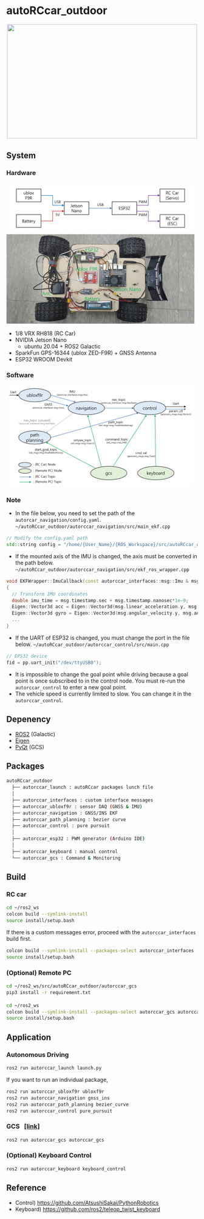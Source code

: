 # autoRCcar_outdoor

<p align="center"> <img src="images\autoRCcar_test_video.gif" width="500" height="300"/> </p>

## System
### Hardware
<p1 align="center"> <img src="images\autorccar_hw.jpg" width="496" height="369"/> </p1>
- 1/8 VRX RH818 (RC Car)
- NVIDIA Jetson Nano
  - ubuntu 20.04 + ROS2 Galactic
- SparkFun GPS-16344 (ublox ZED-F9R) + GNSS Antenna
- ESP32 WROOM Devkit
### Software
<p2 align="center"> <img src="images\autorccar_sw.jpg" width="494" height="266"/> </p2>
### Note
- In the file below, you need to set the path of the `autorcar_navigation/config.yaml`.
  `~/autoRCcar_outdoor/autorccar_navigation/src/main_ekf.cpp`
```C++
// Modify the config.yaml path
std::string config = "/home/{User_Name}/{ROS_Workspace}/src/autoRCcar_outdoor/autorccar_navigation/config.yaml";
```
- If the mounted axis of the IMU is changed, the axis must be converted in the path below.
  `~/autoRCcar_outdoor/autorccar_navigation/src/ekf_ros_wrapper.cpp`
```C++
void EKFWrapper::ImuCallback(const autorccar_interfaces::msg::Imu & msg)
{
  // Transform IMU coordinates
  double imu_time = msg.timestamp.sec + msg.timestamp.nanosec*1e-9;
  Eigen::Vector3d acc = Eigen::Vector3d(msg.linear_acceleration.y, msg.linear_acceleration.x, -msg.linear_acceleration.z);
  Eigen::Vector3d gyro = Eigen::Vector3d(msg.angular_velocity.y, msg.angular_velocity.x, -msg.angular_velocity.z);
  ...
}
```
- If the UART of ESP32 is changed, you must change the port in the file below.
  `~/autoRCcar_outdoor/autorccar_control/src/main.cpp`
```C++
// EPS32 device
fid = pp.uart_init("/dev/ttyUSB0");
```
- It is impossible to change the goal point while driving because a goal point is once subscribed to in the control node. You must re-run the `autorccar_control` to enter a new goal point.
- The vehicle speed is currently limited to slow. You can change it in the `autorccar_control`.
## Depenency
- [ROS2](https://docs.ros.org/en/galactic/index.html) (Galactic)
- [Eigen](https://eigen.tuxfamily.org/)
- [PyQt](https://pypi.org/project/PyQt5/) (GCS)
## Packages
```bash
autoRCcar_outdoor
  ├── autorccar_launch : autoRCcar packages lunch file
  │
  ├── autorccar_interfaces : custom interface messages
  ├── autorccar_ubloxf9r : sensor DAQ (GNSS & IMU)
  ├── autorccar_navigation : GNSS/INS EKF
  ├── autorccar_path_planning : bezier curve
  ├── autorccar_control : pure pursuit
  │
  ├── autorccar_esp32 : PWM generator (Arduino IDE)
  │
  ├── autorccar_keyboard : manual control
  └── autorccar_gcs : Command & Monitoring
```
## Build
### RC car
```bash
cd ~/ros2_ws
colcon build --symlink-install
source install/setup.bash
```
If there is a custom messages error, proceed with the `autorccar_interfaces` build first.
```bash
colcon build --symlink-install --packages-select autorccar_interfaces
source install/setup.bash
```
### (Optional) Remote PC
```bash
cd ~/ros2_ws/src/autoRCcar_outdoor/autorccar_gcs
pip3 install -r requirement.txt

cd ~/ros2_ws
colcon build --symlink-install --packages-select autorccar_gcs autorccar_keyboard
source install/setup.bash
```
## Application
### Autonomous Driving
```bash
ros2 run autorccar_launch launch.py
```
If you want to run an individual package,
```bash
ros2 run autorccar_ubloxf9r ubloxf9r
ros2 run autorccar_navigation gnss_ins
ros2 run autorccar_path_planning bezier_curve
ros2 run autorccar_control pure_pursuit
```
### GCS &nbsp; [[link]](https://github.com/PiSLAB/autoRCcar_outdoor/blob/main/autorccar_gcs/README.md)
```bash
ros2 run autorccar_gcs autorccar_gcs
```
### (Optional) Keyboard Control
```bash
ros2 run autorccar_keyboard keyboard_control
```
## Reference
- Control) https://github.com/AtsushiSakai/PythonRobotics
- Keyboard) https://github.com/ros2/teleop_twist_keyboard
